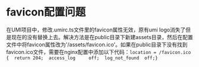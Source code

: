 # favicon配置问题

在UMI项目中，修改.umirc.ts文件里的favicon属性无效，原有umi logo消失了但是现在的没有替换上去。解决方法是在public目录下新建assets目录，然后在配置文件中将favicon属性改为'/assets/favicon.ico'。如果在public目录下没有找到favicon.ico文件，需要在nginx配置中添加以下代码：`location = /favicon.ico {  return 204;  access_log     off;  log_not_found  off;}`

